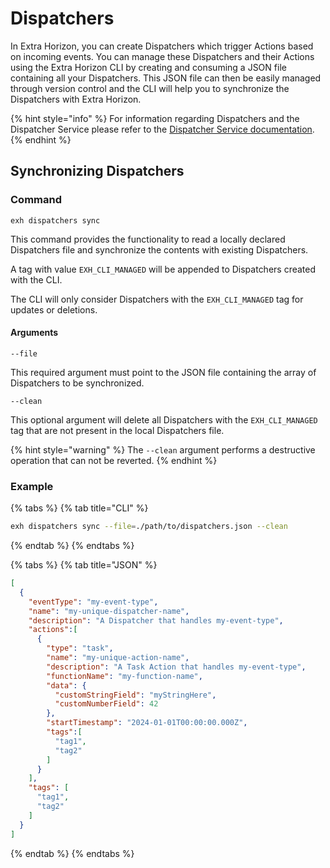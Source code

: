 # Dispatchers

In Extra Horizon, you can create Dispatchers which trigger Actions based on incoming events. You can manage these Dispatchers and their Actions using the Extra Horizon CLI by creating and consuming a JSON file containing all your Dispatchers. This JSON file can then be easily managed through version control and the CLI will help you to synchronize the Dispatchers with Extra Horizon.

{% hint style="info" %}
For information regarding Dispatchers and the Dispatcher Service please refer to the [Dispatcher Service documentation](https://docs.extrahorizon.com/extrahorizon/services/automation/dispatchers-service).
{% endhint %}

## Synchronizing Dispatchers

### Command

```
exh dispatchers sync
```

This command provides the functionality to read a locally declared Dispatchers file and synchronize the contents with existing Dispatchers.

A tag with value `EXH_CLI_MANAGED` will be appended to Dispatchers created with the CLI.

The CLI will only consider Dispatchers with the `EXH_CLI_MANAGED` tag for updates or deletions.

#### Arguments

`--file`

This required argument must point to the JSON file containing the array of Dispatchers to be synchronized.

`--clean`

This optional argument will delete all Dispatchers with the `EXH_CLI_MANAGED` tag that are not present in the local Dispatchers file.

{% hint style="warning" %}
The `--clean` argument performs a destructive operation that can not be reverted.
{% endhint %}

### Example

{% tabs %}
{% tab title="CLI" %}
```bash
exh dispatchers sync --file=./path/to/dispatchers.json --clean
```
{% endtab %}
{% endtabs %}

{% tabs %}
{% tab title="JSON" %}
```json
[
  {
    "eventType": "my-event-type",
    "name": "my-unique-dispatcher-name",
    "description": "A Dispatcher that handles my-event-type",
    "actions":[
      {
        "type": "task",
        "name": "my-unique-action-name",
        "description": "A Task Action that handles my-event-type",
        "functionName": "my-function-name",
        "data": {
          "customStringField": "myStringHere",
          "customNumberField": 42
        },
        "startTimestamp": "2024-01-01T00:00:00.000Z",
        "tags":[
          "tag1",
          "tag2"
        ]
      }
    ],
    "tags": [
      "tag1",
      "tag2"
    ]
  }
]
```
{% endtab %}
{% endtabs %}
